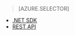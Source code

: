 > [AZURE.SELECTOR] 
- [.NET SDK](../articles/media-services-dotnet-create-contentkey.md)
- [REST API](../articles/media-services-rest-create-contentkey.md)